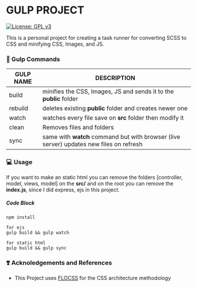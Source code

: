 # GULP PROJECT 

[![License: GPL v3](https://img.shields.io/badge/License-GPLv3-blue.svg)](https://www.gnu.org/licenses/gpl-3.0)


This is a personal project for creating a task runner for converting SCSS to CSS and minifying CSS, Images, and JS.

### :scroll: Gulp Commands

|GULP NAME | DESCRIPTION  |
|----|----|
|  build  |  minifies the CSS, Images, JS and sends it to the **public** folder |
| rebuild  | deletes existing **public** folder and creates newer one  |
| watch | watches every file save on **src** folder then modify it |
| clean  | Removes files and folders |
| sync | same with **watch** command but with browser (live server) updates new files on refresh  |


### :computer: Usage

If you want to make an static html you can remove the folders [controller, model, views, model] on the **src/** and on the root you can remove the **index.js**, since I did express, ejs in this project.

##### Code Block
    npm install

    for ejs
    gulp build && gulp watch

    for static html
    gulp build && gulp sync

### :heavy_heart_exclamation: Acknoledgements and References

- This Project uses [FLOCSS](https://github.com/hiloki/flocss/blob/master/README_eng.md) for the CSS architecture methodology